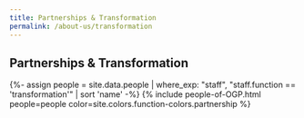```yaml
---
title: Partnerships & Transformation
permalink: /about-us/transformation
---
```


## **Partnerships & Transformation**

{%- assign people = site.data.people | where_exp: "staff", "staff.function == 'transformation'" | sort 'name' -%}
{% include people-of-OGP.html people=people color=site.colors.function-colors.partnership  %}
